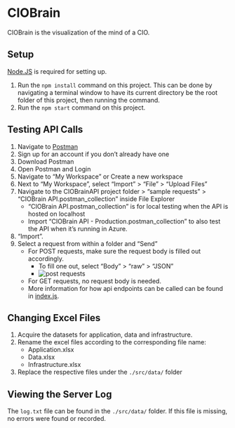 # CIOBrain

CIOBrain is the visualization of the mind of a CIO.

## Setup

[Node.JS](https://nodejs.org/) is required for setting up.

1. Run the `npm install` command on this project. This can be done by navigating a terminal window to have its current directory be the root folder of this project, then running the command.
2. Run the `npm start` command on this project.

## Testing API Calls

1. Navigate to [Postman](https://www.postman.com/downloads/)
2. Sign up for an account if you don’t already have one
3. Download Postman
4. Open Postman and Login
5. Navigate to “My Workspace” or Create a new workspace
6. Next to “My Workspace”, select “Import” > “File” > “Upload Files”
7. Navigate to the CIOBrainAPI project folder > “sample requests” > “CIOBrain API.postman_collection”  inside File Explorer
	- “CIOBrain API.postman_collection” is for local testing when the API is hosted on localhost
	- Import “CIOBrain API - Production.postman_collection” to also test the API when it’s running in Azure.
8. “Import”. 
9. Select a request from within a folder and “Send”
	- For POST requests, make sure the request body is filled out accordingly.
		- To fill one out, select “Body” > “raw” > “JSON” 
		- ![post requests](https://i.imgur.com/PmaW7wf.png)
	- For GET requests, no request body is needed. 
	- More information for how api endpoints can be called can be found in [index.js](./index.js).

## Changing Excel Files

1. Acquire the datasets for application, data and infrastructure.
2. Rename the excel files according to the corresponding file name:
	- Application.xlsx
	- Data.xlsx
	- Infrastructure.xlsx
4. Replace the respective files under the `./src/data/` folder

## Viewing the Server Log

The `log.txt` file can be found in the `./src/data/` folder. If this file is missing, no errors were found or recorded.
